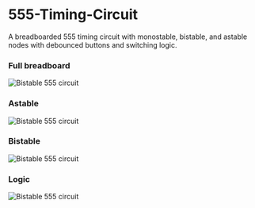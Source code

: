 # 555-Timing-Circuit
A breadboarded 555 timing circuit with monostable, bistable, and astable nodes with debounced buttons and switching logic. 

### Full breadboard
![Bistable 555 circuit](555_timing_circuit_resized.png)

### Astable
![Bistable 555 circuit](astable_555_resized.png)

### Bistable
![Bistable 555 circuit](bistable_555_resized.png)

### Logic
![Bistable 555 circuit](logic_555_resized.png)
